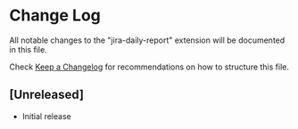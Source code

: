 # Change Log

All notable changes to the "jira-daily-report" extension will be documented in this file.

Check [Keep a Changelog](http://keepachangelog.com/) for recommendations on how to structure this file.

## [Unreleased]

- Initial release